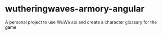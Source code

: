 # wutheringwaves-armory-angular
A personal project to use WuWa api and create a character glossary for the game
